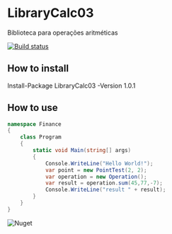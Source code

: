 # LibraryCalc03
Biblioteca para operações aritméticas


[![Build status](https://ci.appveyor.com/api/projects/status/ch34pnefw22yt1km/branch/master?svg=true)](https://ci.appveyor.com/project/jeh-dias/librarycalc03/branch/master)

##  How to install
Install-Package LibraryCalc03 -Version 1.0.1

## How to use
```cs
namespace Finance
{
    class Program
    {
        static void Main(string[] args)
        {
            Console.WriteLine("Hello World!");
            var point = new PointTest(2, 2);
            var operation = new Operation();
            var result = operation.sum(45,77,-7);
            Console.WriteLine("result " + result);
        }
    }
}
```

![Nuget](https://img.shields.io/nuget/dt/LibraryCalc03.svg)
